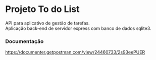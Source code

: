# Projeto To do List
API para aplicativo de gestão de tarefas. <br>
Aplicação back-end de servidor express com banco de dados sqlite3.<br>

### Documentação
https://documenter.getpostman.com/view/24460733/2s93eePUER
